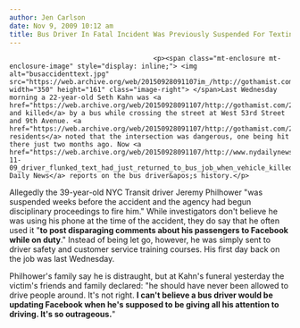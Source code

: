 ```yaml
---
author: Jen Carlson
date: Nov 9, 2009 10:12 am
title: Bus Driver In Fatal Incident Was Previously Suspended For Texting
---
```


	
										<p><span class="mt-enclosure mt-enclosure-image" style="display: inline;"> <img alt="busaccidenttext.jpg" src="https://web.archive.org/web/20150928091107im_/http://gothamist.com/attachments/arts_jen/busaccidenttext.jpg" width="350" height="161" class="image-right"> </span>Last Wednesday morning a 22-year-old Seth Kahn was <a href="https://web.archive.org/web/20150928091107/http://gothamist.com/2009/11/04/pedestrian_killed_in_hells_kitchen.php">struck and killed</a> by a bus while crossing the street at West 53rd Street and 9th Avenue. <a href="https://web.archive.org/web/20150928091107/http://gothamist.com/2009/11/05/bus_2.php">Area residents</a> noted that the intersection was dangerous, one being hit there just two months ago. Now <a href="https://web.archive.org/web/20150928091107/http://www.nydailynews.com/news/2009/11/09/2009-11-09_driver_flunked_text_had_just_returned_to_bus_job_when_vehicle_killed_student.html">the Daily News</a> reports on the bus driver&apos;s history.</p>

<p>Allegedly the 39-year-old NYC Transit driver Jeremy Philhower &quot;was suspended weeks before the accident and the agency had begun disciplinary proceedings to fire him.&quot; While investigators don&apos;t believe he was using his phone at the time of the accident, they do say that he often used it &quot;<strong>to post disparaging comments about his passengers to Facebook while on duty</strong>.&quot; Instead of being let go, however, he was simply sent to driver safety and customer service training courses. His first day back on the job was last Wednesday.</p>

<p>Philhower&apos;s family say he is distraught, but at Kahn&apos;s funeral yesterday the victim&apos;s friends and family declared: &quot;he should have never been allowed to drive people around. It&apos;s not right. <strong>I can&apos;t believe a bus driver would be updating Facebook when he&apos;s supposed to be giving all his attention to driving. It&apos;s so outrageous.</strong>&quot;</p>					
										
									
				